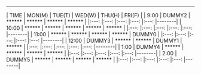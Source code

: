  _______ ________ ________ ________ ________ ________ 
|  TIME | MON(M) | TUE(T) | WED(W) | THU(H) | FRI(F) |
|  9:00 | DUMMY2 | ****** | ****** | ****** | ****** | 
|:---:  |:---:   |:---:   |:---:   |:---:   |--------|
| 10:00 | ****** | ****** | ****** | ****** | ****** | 
|:---:  |:---:   |:---:   |:---:   |:---:   |--------|
| 11:00 | ****** | ****** | ****** | ****** | DUMMY0 | 
|:---:  |:---:   |:---:   |:---:   |:---:   |--------|
| 12:00 | DUMMY3 | ****** | ****** | DUMMY1 | ****** | 
|:---:  |:---:   |:---:   |:---:   |:---:   |--------|
|  1:00 | DUMMY4 | ****** | ****** | ****** | ****** | 
|:---:  |:---:   |:---:   |:---:   |:---:   |--------|
|  2:00 | DUMMY5 | ****** | ****** | ****** | ****** | 
|:---:  |:---:   |:---:   |:---:   |:---:   |--------|
